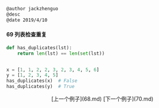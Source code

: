 ```markdown
@author jackzhenguo
@desc 
@date 2019/4/10
```

#### 69 列表检查重复

```python
def has_duplicates(lst):
    return len(lst) == len(set(lst))


x = [1, 1, 2, 2, 3, 2, 3, 4, 5, 6]
y = [1, 2, 3, 4, 5]
has_duplicates(x)  # False
has_duplicates(y)  # True
```

<center>[上一个例子](68.md)    [下一个例子](70.md)</center>